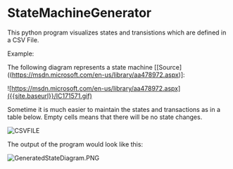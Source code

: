 # StateMachineGenerator

This python program visualizes states and transistions which are defined in a CSV File.

Example:

The following diagram represents a state machine [[Source]((https://msdn.microsoft.com/en-us/library/aa478972.aspx)]:

![https://msdn.microsoft.com/en-us/library/aa478972.aspx]({{site.baseurl}}/IC171571.gif)

Sometime it is much easier to maintain the states and transactions as in a table below. Empty cells means that there will be no state changes.

![CSVFILE]({{site.baseurl}}//CsvFile.PNG)

The output of the program would look like this:

![GeneratedStateDiagram.PNG]({{site.baseurl}}/GeneratedStateDiagram.PNG)









